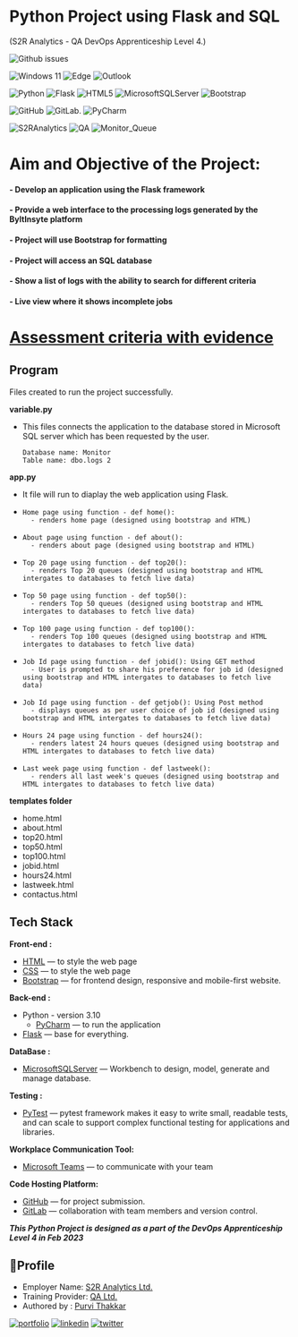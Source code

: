# Python Project using Flask and SQL 
(S2R Analytics - QA  DevOps Apprenticeship Level 4.)

![Github issues](https://img.shields.io/badge/DevOps%20Portfolio%20Project-Python-red)

![Windows 11](https://img.shields.io/badge/Windows%2011-%230079d5.svg?style=for-the-badge&logo=Windows%2011&logoColor=white)
![Edge](https://img.shields.io/badge/Edge-0078D7?style=for-the-badge&logo=Microsoft-edge&logoColor=white)
![Outlook](https://img.shields.io/badge/Microsoft_Outlook-0078D4?style=for-the-badge&logo=microsoft-outlook&logoColor=white)

![Python](https://img.shields.io/badge/python-3670A0?style=for-the-badge&logo=python&logoColor=ffdd54)
![Flask](https://img.shields.io/badge/flask-%23000.svg?style=for-the-badge&logo=flask&logoColor=white) 
![HTML5](https://img.shields.io/badge/html5-%23E34F26.svg?style=for-the-badge&logo=html5&logoColor=white)
![MicrosoftSQLServer](https://img.shields.io/badge/Microsoft%20SQL%20Server-CC2927?style=for-the-badge&logo=microsoft%20sql%20server&logoColor=white)
![Bootstrap](https://img.shields.io/badge/bootstrap-%23563D7C.svg?style=for-the-badge&logo=bootstrap&logoColor=white)

![GitHub](https://img.shields.io/badge/github-%23121011.svg?style=for-the-badge&logo=github&logoColor=white)
![GitLab](https://img.shields.io/badge/gitlab-%23181717.svg?style=for-the-badge&logo=gitlab&logoColor=white).
![PyCharm](https://img.shields.io/badge/pycharm-143?style=for-the-badge&logo=pycharm&logoColor=black&color=black&labelColor=green)

![S2RAnalytics](https://img.shields.io/badge/Project_By-QA-blue)
![QA](https://img.shields.io/badge/Project_For-S2RAnalytics-blue)
![Monitor_Queue](https://img.shields.io/badge/Monitor-Queue-red)

# Aim and Objective of the Project:   

#### - Develop an application using the Flask framework
#### - Provide a web interface to the processing logs generated by the ByltInsyte platform
#### - Project will use Bootstrap for formatting
#### - Project will access an SQL database
#### - Show a list of logs with the ability to search for different criteria
#### - Live view where it shows incomplete jobs

#  [Assessment criteria with evidence]()

## Program

Files created to run the project successfully. 

**variable.py**

- This files connects the application to the database stored in Microsoft SQL server which has been requested by the user.
          
      Database name: Monitor 
      Table name: dbo.logs 2

**app.py**

- It file will run to diaplay the web application using Flask. 
                    
-     Home page using function - def home():
        - renders home page (designed using bootstrap and HTML)
-     About page using function - def about():
        - renders about page (designed using bootstrap and HTML)
-     Top 20 page using function - def top20():
        - renders Top 20 queues (designed using bootstrap and HTML intergates to databases to fetch live data)
-     Top 50 page using function - def top50():
        - renders Top 50 queues (designed using bootstrap and HTML intergates to databases to fetch live data)
-     Top 100 page using function - def top100():
        - renders Top 100 queues (designed using bootstrap and HTML intergates to databases to fetch live data)
-     Job Id page using function - def jobid(): Using GET method
        - User is prompted to share his preference for job id (designed using bootstrap and HTML intergates to databases to fetch live data)
-     Job Id page using function - def getjob(): Using Post method
        - displays queues as per user choice of job id (designed using bootstrap and HTML intergates to databases to fetch live data)
-     Hours 24 page using function - def hours24():
        - renders latest 24 hours queues (designed using bootstrap and HTML intergates to databases to fetch live data)
-     Last week page using function - def lastweek():
        - renders all last week's queues (designed using bootstrap and HTML intergates to databases to fetch live data)

**templates folder**

- home.html
- about.html
- top20.html
- top50.html
- top100.html
- jobid.html
- hours24.html
- lastweek.html
- contactus.html

## **Tech Stack**

**Front-end :**
- [HTML](https://html.com/html5/) — to style the web page
- [CSS](https://www.w3schools.com/Css/) — to style the web page
- [Bootstrap](https://getbootstrap.com/) — for frontend design, responsive and mobile-first website. 


**Back-end :**
- Python - version 3.10
    - [PyCharm](https://www.jetbrains.com/pycharm/) — to run the application
- [Flask](https://flask.palletsprojects.com/en/2.1.x/) — base for everything.


**DataBase :**
- [MicrosoftSQLServer](https://www.microsoft.com/en-us/sql-server/sql-server-downloads) — Workbench to design, model, generate and manage database. 

**Testing :**
- [PyTest](https://docs.pytest.org/en/7.2.x/) — pytest framework makes it easy to write small, readable tests, and can scale to support complex functional testing for applications and libraries.


**Workplace Communication Tool:**
- [Microsoft Teams](https://www.microsoft.com/microsoft-teams) — to communicate with your team

**Code Hosting Platform:**
- [GitHub](https://github.com) — for project submission. 
- [GitLab](https://gitlab.com/) — collaboration with team members and version control.


***This Python Project is designed as a part of the DevOps Apprenticeship Level 4 in Feb 2023***   


## 🔗**Profile**

- Employer Name: [S2R Analytics Ltd.](https://www.s2ranalytics.com/)
- Training Provider: [QA Ltd.](https://www.qa.com/)
- Authored by : [Purvi Thakkar](https://www.linkedin.com/in/thakkarpurvilondon)

[![portfolio](https://img.shields.io/badge/my_portfolio-000?style=for-the-badge&logo=ko-fi&logoColor=white)](https://github.com/ThakkarPurvi)
[![linkedin](https://img.shields.io/badge/linkedin-0A66C2?style=for-the-badge&logo=linkedin&logoColor=white)](https://www.linkedin.com/in/thakkarpurvilondon/)
[![twitter](https://img.shields.io/badge/twitter-1DA1F2?style=for-the-badge&logo=twitter&logoColor=white)](https://twitter.com/purvi41)
